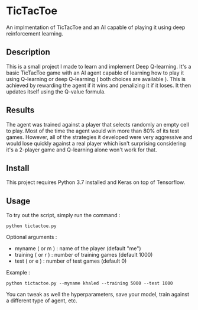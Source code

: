 # TicTacToe
An implmentation of TicTacToe and an AI capable of playing it using deep reinforcement learning.

## Description
This is a small project I made to learn and implement Deep Q-learning. It's a basic TicTacToe game with an AI agent capable of learning 	how to play it using Q-learning or deep Q-learning ( both choices are available ). 
This is achieved by rewarding the agent if it wins and penalizing it if it loses. It then updates itself using the Q-value formula.   

## Results
The agent was trained against a player that selects randomly an empty cell to play. Most of the time the agent would win more than 80% of its test games. However, all of the strategies it developed were very aggressive and would lose quickly against a real player which isn't surprising considering it's a 2-player game and Q-learning alone won't work for that.

## Install
This project requires Python 3.7 installed and Keras on top of Tensorflow.

## Usage
To try out the script, simply run the command :
    
    python tictactoe.py

Optional arguments : 
  - myname ( or m ) : name of the player (default "me")
  - training ( or r ) : number of training games (default 1000)
  - test ( or e ) : number of test games (default 0)

Example :

```
python tictactoe.py --myname khaled --training 5000 --test 1000
```

You can tweak as well the hyperparameters, save your model, train against a different type of agent, etc.
